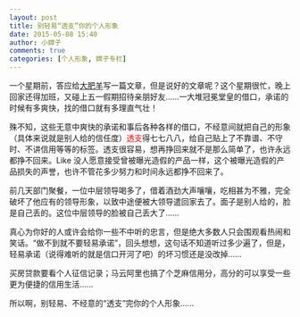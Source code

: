 ```yaml
---
layout: post
title: 别轻易“透支”你的个人形象
date: 2015-05-08 15:40
author: 小嫦子
comments: true
categories: [个人形象, 嫦子专栏]
---
```

一个星期前，答应给<a href="//cyhour.com/author/dfy" target="_blank">大肥羊</a>写一篇文章，但是说好的文章呢？这个星期很忙，晚上回家还得加班，又碰上五一假期招待亲朋好友……一大堆冠冕堂皇的借口，承诺的时候有多爽快，找的借口就有多理直气壮！
<!--more-->
殊不知，这些无意中爽快的承诺和事后各种各样的借口，不经意间就把自己的形象（具体来说就是别人给的信任度）<span style = "color:red;">透支</span>得七七八八，给自己贴上了不靠谱、不守时、不讲信用等等的标签。透支很容易，想再挣回来就不是那么简单了，也许永远都挣不回来。Like 没人愿意接受曾被曝光造假的产品一样，这个被曝光造假的产品损失的声誉，也许不管花多少努力和时间永远都挣不回来了。

前几天部门聚餐，一位中层领导喝多了，借着酒劲大声嚷嚷，吃相甚为不雅，完全破坏了他应有的领导形象，以致中途便被大领导遣回家去了。面子是别人给的，脸是自己丢的。这位中层领导的脸被自己丢大了……

真心为你好的人或许会给你一些不中听的忠言，但是绝大多数人只会围观看热闹和笑话。“做不到就不要轻易承诺”，回头想想，这句话不知道听过多少遍了，但是，轻易承诺（说得难听的就是信口开河了吧）的坏习惯还是没改掉……

买房贷款要看个人征信记录；马云阿里也搞了个芝麻信用分，高分的可以享受一些更为便捷的信用生活……

所以啊，别轻易、不经意的“透支”完你的个人形象……

